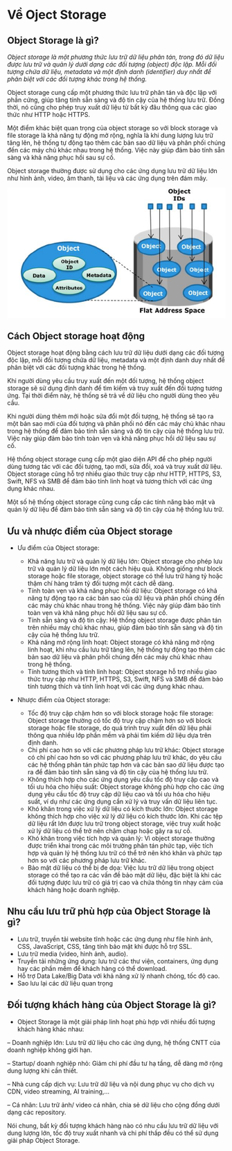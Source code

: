 # Về Oject Storage

## Object Storage là gì?

*Object storage là một phương thức lưu trữ dữ liệu phân tán, trong đó dữ liệu được lưu trữ và quản lý dưới dạng các đối tượng (object) độc lập. Mỗi đối tượng chứa dữ liệu, metadata và một định danh (identifier) duy nhất để phân biệt với các đối tượng khác trong hệ thống.*

Object storage cung cấp một phương thức lưu trữ phân tán và độc lập với phần cứng, giúp tăng tính sẵn sàng và độ tin cậy của hệ thống lưu trữ. Đồng thời, nó cũng cho phép truy xuất dữ liệu từ bất kỳ đâu thông qua các giao thức như HTTP hoặc HTTPS.

Một điểm khác biệt quan trọng của object storage so với block storage và file storage là khả năng tự động mở rộng, nghĩa là khi dung lượng lưu trữ tăng lên, hệ thống tự động tạo thêm các bản sao dữ liệu và phân phối chúng đến các máy chủ khác nhau trong hệ thống. Việc này giúp đảm bảo tính sẵn sàng và khả năng phục hồi sau sự cố.

Object storage thường được sử dụng cho các ứng dụng lưu trữ dữ liệu lớn như hình ảnh, video, âm thanh, tài liệu và các ứng dụng trên đám mây.
 
 <div style="display: flex; justify-content: center;">
    <img src="Picture/dsad.png" alt="Ảnh mô tả" />
</div>

## Cách Object storage hoạt động

Object storage hoạt động bằng cách lưu trữ dữ liệu dưới dạng các đối tượng độc lập, mỗi đối tượng chứa dữ liệu, metadata và một định danh duy nhất để phân biệt với các đối tượng khác trong hệ thống.

Khi người dùng yêu cầu truy xuất đến một đối tượng, hệ thống object storage sẽ sử dụng định danh để tìm kiếm và truy xuất đến đối tượng tương ứng. Tại thời điểm này, hệ thống sẽ trả về dữ liệu cho người dùng theo yêu cầu.

Khi người dùng thêm mới hoặc sửa đổi một đối tượng, hệ thống sẽ tạo ra một bản sao mới của đối tượng và phân phối nó đến các máy chủ khác nhau trong hệ thống để đảm bảo tính sẵn sàng và độ tin cậy của hệ thống lưu trữ. Việc này giúp đảm bảo tính toàn vẹn và khả năng phục hồi dữ liệu sau sự cố.

Hệ thống object storage cung cấp một giao diện API để cho phép người dùng tương tác với các đối tượng, tạo mới, sửa đổi, xoá và truy xuất dữ liệu. Object storage cũng hỗ trợ nhiều giao thức truy cập như HTTP, HTTPS, S3, Swift, NFS và SMB để đảm bảo tính linh hoạt và tương thích với các ứng dụng khác nhau.

Một số hệ thống object storage cũng cung cấp các tính năng bảo mật và quản lý dữ liệu để đảm bảo tính sẵn sàng và độ tin cậy của hệ thống lưu trữ.

## Ưu và nhược điểm của Object storage

- Ưu điểm của Object storage:

   - Khả năng lưu trữ và quản lý dữ liệu lớn: Object storage cho phép lưu trữ và quản lý dữ liệu lớn một cách hiệu quả. Không giống như block storage hoặc file storage, object storage có thể lưu trữ hàng tỷ hoặc thậm chí hàng trăm tỷ đối tượng một cách dễ dàng.
   - Tính toàn vẹn và khả năng phục hồi dữ liệu: Object storage có khả năng tự động tạo ra các bản sao của dữ liệu và phân phối chúng đến các máy chủ khác nhau trong hệ thống. Việc này giúp đảm bảo tính toàn vẹn và khả năng phục hồi dữ liệu sau sự cố.
   - Tính sẵn sàng và độ tin cậy: Hệ thống object storage được phân tán trên nhiều máy chủ khác nhau, giúp đảm bảo tính sẵn sàng và độ tin cậy của hệ thống lưu trữ.
   - Khả năng mở rộng linh hoạt: Object storage có khả năng mở rộng linh hoạt, khi nhu cầu lưu trữ tăng lên, hệ thống tự động tạo thêm các bản sao dữ liệu và phân phối chúng đến các máy chủ khác nhau trong hệ thống.
   - Tính tương thích và tính linh hoạt: Object storage hỗ trợ nhiều giao thức truy cập như HTTP, HTTPS, S3, Swift, NFS và SMB để đảm bảo tính tương thích và tính linh hoạt với các ứng dụng khác nhau.
   
- Nhược điểm của Object storage:

   - Tốc độ truy cập chậm hơn so với block storage hoặc file storage: Object storage thường có tốc độ truy cập chậm hơn so với block storage hoặc file storage, do quá trình truy xuất đến dữ liệu phải thông qua nhiều lớp phần mềm và phải tìm kiếm dữ liệu dựa trên định danh.
   - Chi phí cao hơn so với các phương pháp lưu trữ khác: Object storage có chi phí cao hơn so với các phương pháp lưu trữ khác, do yêu cầu các hệ thống phân tán phức tạp hơn và các bản sao dữ liệu được tạo ra để đảm bảo tính sẵn sàng và độ tin cậy của hệ thống lưu trữ.
   - Không thích hợp cho các ứng dụng yêu cầu tốc độ truy cập cao và tối ưu hóa cho hiệu suất: Object storage không phù hợp cho các ứng dụng yêu cầu tốc độ truy cập dữ liệu cao và tối ưu hóa cho hiệu suất, ví dụ như các ứng dụng cần xử lý và truy vấn dữ liệu liên tục.
   - Khó khăn trong việc xử lý dữ liệu có kích thước lớn: Object storage không thích hợp cho việc xử lý dữ liệu có kích thước lớn. Khi các tệp dữ liệu rất lớn được lưu trữ trong object storage, việc truy xuất hoặc xử lý dữ liệu có thể trở nên chậm chạp hoặc gây ra sự cố.
   - Khó khăn trong việc tích hợp và quản lý: Vì object storage thường được triển khai trong các môi trường phân tán phức tạp, việc tích hợp và quản lý hệ thống lưu trữ có thể trở nên khó khăn và phức tạp hơn so với các phương pháp lưu trữ khác.
   - Bảo mật dữ liệu có thể bị đe dọa: Việc lưu trữ dữ liệu trong object storage có thể tạo ra các vấn đề bảo mật dữ liệu, đặc biệt là khi các đối tượng được lưu trữ có giá trị cao và chứa thông tin nhạy cảm của khách hàng hoặc doanh nghiệp.

## Nhu cầu lưu trữ phù hợp của Object Storage là gì? 

   * Lưu trữ, truyền tải website tĩnh hoặc các ứng dụng như file hình ảnh, CSS, JavaScript, CSS, tăng tính bảo mật khi được hỗ trợ SSL.
   * Lưu trữ media (video, hình ảnh, audio).
   * Truyền tải những ứng dụng: lưu trữ các thư viện, containers, ứng dụng hay các phần mềm để khách hàng có thể download.
   * Hỗ trợ Data Lake/Big Data với khả năng xử lý nhanh chóng, tốc độ cao.
   * Sao lưu lại các dữ liệu quan trọng

## Đối tượng khách hàng của Object Storage là gì? 

- Object Storage là một giải pháp linh hoạt phù hợp với nhiều đối tượng khách hàng khác nhau: 

– Doanh nghiệp lớn: Lưu trữ dữ liệu cho các ứng dụng, hệ thống CNTT của doanh nghiệp không giới hạn.

– Startup/ doanh nghiệp nhỏ: Giảm chi phí đầu tư hạ tầng, dễ dàng mở rộng dung lượng khi cần thiết.

– Nhà cung cấp dịch vụ: Lưu trữ dữ liệu và nội dung phục vụ cho dịch vụ CDN, video streaming, AI training,…

– Cá nhân: Lưu trữ ảnh/ video cá nhân, chia sẻ dữ liệu cho cộng đồng dưới dạng các repository.

Nói chung, bất kỳ đối tượng khách hàng nào có nhu cầu lưu trữ dữ liệu với dung lượng lớn, tốc độ truy xuất nhanh và chi phí thấp đều có thể sử dụng giải pháp Object Storage.

